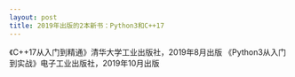 ```yaml
---
layout: post
title: 2019年出版的2本新书：Python3和C++17
---
```


《C++17从入门到精通》清华大学工业出版社，2019年8月出版
《Python3从入门到实战》电子工业出版社，2019年10月出版

